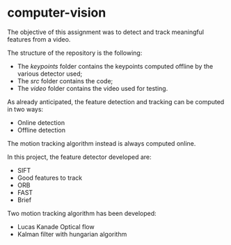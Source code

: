 # computer-vision

The objective of this assignment was to detect and track meaningful features from a video.

The structure of the repository is the following:
* The _keypoints_ folder contains the keypoints computed offline by the various detector used;
* The _src_ folder contains the code;
* The _video_ folder contains the video used for testing.


As already anticipated, the feature detection and tracking can be computed in two ways:
* Online detection
* Offline detection

The motion tracking algorithm instead is always computed online.


In this project, the feature detector developed are:
* SIFT
* Good features to track
* ORB
* FAST
* Brief

Two motion tracking algorithm has been developed:
* Lucas Kanade Optical flow
* Kalman filter with hungarian algorithm
